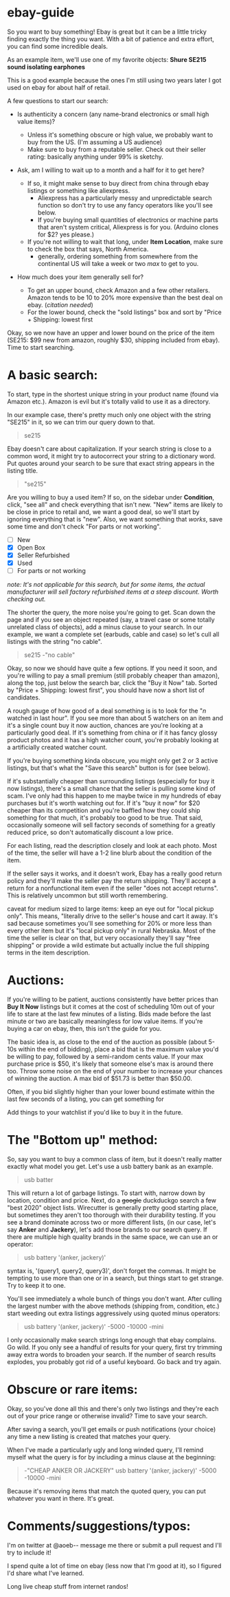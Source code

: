 # ebay-guide

So you want to buy something! Ebay is great but it can be a little tricky finding exactly the thing you want. With a bit of patience and extra effort, you can find some incredible deals.

As an example item, we'll use one of my favorite objects: **Shure SE215 sound isolating earphones**

This is a good example because the ones I'm still using two years later I got used on ebay for about half of retail.

A few questions to start our search:

* Is authenticity a concern (any name-brand electronics or small high value items)?
  * Unless it's something obscure or high value, we probably want to buy from the US. (I'm assuming a US audience)
  * Make sure to buy from a reputable seller. Check out their seller rating: basically anything under 99% is sketchy.
* Ask, am I willing to wait up to a month and a half for it to get here?
  * If so, it might make sense to buy direct from china through ebay listings or something like aliexpress.
    * Aliexpress has a particularly messy and unpredictable search function so don't try to use any fancy operators like you'll see below.
    * If you're buying small quantities of electronics or machine parts that aren't system critical, Aliexpress is for you. (Arduino clones for $2? yes please.)
  * If you're not willing to wait that long, under **Item Location**, make sure to check the box that says, North America. 
    * generally, ordering something from somewhere from the continental US will take a week or two *max* to get to you.

* How much does your item generally sell for?
  * To get an upper bound, check Amazon and a few other retailers. Amazon tends to be 10 to 20% more expensive than the best deal on ebay. (*citation needed*)
  * For the lower bound, check the "sold listings" box and sort by "Price + Shipping: lowest first

Okay, so we now have an upper and lower bound on the price of the item (SE215: $99 new from amazon, roughly $30, shipping included from ebay). Time to start searching.

# A basic search:

To start, type in the shortest unique string in your product name (found via Amazon etc.). Amazon is evil but it's totally valid to use it as a directory.

In our example case, there's pretty much only one object with the string "SE215" in it, so we can trim our query down to that.

> se215

Ebay doesn't care about capitalization. If your search string is close to a common word, it might try to autocorrect your string to a dictionary word. Put quotes around your search to be sure that exact string appears in the listing title.

> "se215"

Are you willing to buy a used item? If so, on the sidebar under **Condition**, click, "see all" and check everything that isn't new. "New" items are likely to be close in price to retail and, we want a good deal, so we'll start by ignoring everything that is "new". Also, we want something that *works*, save some time and don't check "For parts or not working".

- [ ] New
- [X] Open Box
- [X] Seller Refurbished
- [X] Used
- [ ] For parts or not working

*note: It's not applicable for this search, but for some items, the actual manufacturer will sell factory refurbished items at a steep discount. Worth checking out.*

The shorter the query, the more noise you're going to get. Scan down the page and if you see an object repeated (say, a travel case or some totally unrelated class of objects), add a minus clause to your search. In our example, we want a complete set (earbuds, cable and case) so let's cull all listings with the string "no cable".

> se215 -"no cable"

Okay, so now we should have quite a few options. If you need it soon, and you're willing to pay a small premium (still probably cheaper than amazon), along the top, just below the search bar, click the "Buy it Now" tab. Sorted by "Price + Shipping: lowest first", you should have now a short list of candidates.

A rough gauge of how good of a deal something is is to look for the "*n* watched in last hour". If you see more than about 5 watchers on an item and it's a single count buy it now auction, chances are you're looking at a particularly good deal. If it's something from china or if it has fancy glossy product photos and it has a high watcher count, you're probably looking at a artificially created watcher count.

If you're buying something kinda obscure, you might only get 2 or 3 active listings, but that's what the "Save this search" button is for (see below).

If it's substantially cheaper than surrounding listings (especially for buy it now listings), there's a small chance that the seller is pulling some kind of scam. I've only had this happen to me maybe twice in my hundreds of ebay purchases but it's worth watching out for. If it's "buy it now" for $20 cheaper than its competition and you're baffled how they could ship something for that much, it's probably too good to be true. That said, occasionally someone will sell factory seconds of something for a greatly reduced price, so don't automatically discount a low price.

For each listing, read the description closely and look at each photo. Most of the time, the seller will have a 1-2 line blurb about the condition of the item.

If the seller says it works, and it doesn't work, Ebay has a really good return policy and they'll make the seller pay the return shipping. They'll accept a return for a nonfunctional item even if the seller "does not accept returns". This is relatively uncommon but still worth remembering.

caveat for medium sized to large items: keep an eye out for "local pickup only". This means, "literally drive to the seller's house and cart it away. It's sad because sometimes you'll see something for 20% or more less than every other item but it's "local pickup only" in rural Nebraska. Most of the time the seller is clear on that, but very occasionally they'll say "free shipping" or provide a wild estimate but actually inclue the full shipping terms in the item description.

# Auctions:

If you're willing to be patient, auctions consistently have better prices than **Buy It Now** listings but it comes at the cost of scheduling 10m out of your life to stare at the last few minutes of a listing. Bids made before the last minute or two are basically meaningless for low value items. If you're buying a car on ebay, then, this isn't the guide for you.

The basic idea is, as close to the end of the auction as possible (about 5-10s within the end of bidding), place a bid that is the maximum value you'd be willing to pay, followed by a semi-random cents value. If your max purchase price is $50, it's likely that someone else's max is around there too. Throw some noise on the end of your number to increase your chances of winning the auction. A max bid of $51.73 is better than $50.00.

Often, if you bid slightly higher than your lower bound estimate within the last few seconds of a listing, you can get something for

Add things to your watchlist if you'd like to buy it in the future.

# The "Bottom up" method:

So, say you want to buy a common class of item, but it doesn't really matter exactly what model you get. Let's use a usb battery bank as an example.

> usb batter

This will return a lot of garbage listings. To start with, narrow down by location, condition and price. Next, do a ~~google~~ duckduckgo search a few "best <item name> 2020" object lists. Wirecutter is generally pretty good starting place, but sometimes they aren't too thorough with their durability testing. If you see a brand dominate across two or more different lists, (in our case, let's say **Anker** and **Jackery**), let's add those brands to our search query. If there are multiple high quality brands in the same space, we can use an or operator:
 
> usb battery '(anker, jackery)'

syntax is, '(query1, query2, query3)', don't forget the commas. It might be tempting to use more than one or in a search, but things start to get strange. Try to keep it to one.

You'll see immediately a whole bunch of things you don't want. After culling the largest number with the above methods (shipping from, condition, etc.) start weeding out extra listings aggressively using quoted minus operators:

> usb battery '(anker, jackery)' -5000 -10000 -mini

I only occasionally make search strings long enough that ebay complains. Go wild. If you only see a handful of results for your query, first try trimming away extra words to broaden your search. If the number of search results explodes, you probably got rid of a useful keyboard. Go back and try again.

# Obscure or rare items:

Okay, so you've done all this and there's only two listings and they're each out of your price range or otherwise invalid? Time to save your search.

After saving a search, you'll get emails or push notifications (your choice) any time a new listing is created that matches your query.

When I've made a particularly ugly and long winded query, I'll remind myself what the query is for by including a minus clause at the beginning:

> -"CHEAP ANKER OR JACKERY" usb battery '(anker, jackery)' -5000 -10000 -mini

Because it's removing items that match the quoted query, you can put whatever you want in there. It's great.

# Comments/suggestions/typos:

I'm on twitter at @aoeb-- message me there or submit a pull request and I'll try to include it!

I spend quite a lot of time on ebay (less now that I'm good at it), so I figured I'd share what I've learned.

Long live cheap stuff from internet randos!
